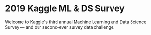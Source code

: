 # 2019 Kaggle ML & DS Survey

Welcome to Kaggle's third annual Machine Learning and Data Science Survey ― and our second-ever survey data challenge. 
